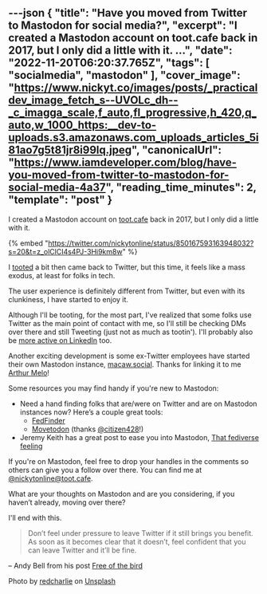 ---json
{
  "title": "Have you moved from Twitter to Mastodon for social media?",
  "excerpt": "I created a Mastodon account on toot.cafe back in 2017, but I only did a little with it.             ...",
  "date": "2022-11-20T06:20:37.765Z",
  "tags": [
    "socialmedia",
    "mastodon"
  ],
  "cover_image": "https://www.nickyt.co/images/posts/_practicaldev_image_fetch_s--UVOLc_dh--_c_imagga_scale,f_auto,fl_progressive,h_420,q_auto,w_1000_https:__dev-to-uploads.s3.amazonaws.com_uploads_articles_5i81ao7g5t81jr8i99lq.jpeg",
  "canonicalUrl": "https://www.iamdeveloper.com/blog/have-you-moved-from-twitter-to-mastodon-for-social-media-4a37",
  "reading_time_minutes": 2,
  "template": "post"
}
---

I created a Mastodon account on [toot.cafe](https://toot.cafe) back in 2017, but I only did a little with it.

{% embed "https://twitter.com/nickytonline/status/850167593163948032?s=20&t=z_olClCI4s4PJ-3Hi9km8w" %}

I [tooted](https://docs.joinmastodon.org/user/posting/) a bit then came back to Twitter, but this time, it feels like a mass exodus, at least for folks in tech.

The user experience is definitely different from Twitter, but even with its clunkiness, I have started to enjoy it.

Although I'll be tooting, for the most part, I've realized that some folks use Twitter as the main point of contact with me, so I'll still be checking DMs over there and still Tweeting (just not as much as tootin'). I'll probably also be [more active on LinkedIn](https://www.linkedin.com/in/nickytonline/) too.

Another exciting development is some ex-Twitter employees have started their own Mastodon instance, [macaw.social](https://macaw.social). Thanks for linking it to me [Arthur Melo](https://mastodon.social/@arthur_melo/109377000937013389)!

Some resources you may find handy if you're new to Mastodon:

- Need a hand finding folks that are/were on Twitter and are on Mastodon instances now? Here’s a couple great tools:
    - [FedFinder](https://fedifinder.glitch.me/)
    - [Movetodon](https://www.movetodon.org/) (thanks [@citizen428](https://dev.to/citizen428)!)
- Jeremy Keith has a great post to ease you into Mastodon, [That fediverse feeling](https://adactio.com/journal/19650)

If you're on Mastodon, feel free to drop your handles in the comments so others can give you a follow over there. You can find me at [@nickytonline@toot.cafe](https://toot.cafe/@nickytonline).

What are your thoughts on Mastodon and are you considering, if you haven’t already, moving over there?

I'll end with this.

> Don’t feel under pressure to leave Twitter if it still brings you benefit. As soon as it becomes clear that it doesn’t, feel confident that you can leave Twitter and it’ll be fine.

– Andy Bell from his post [Free of the bird](https://andy-bell.co.uk/free-of-the-bird/)

Photo by <a href="https://unsplash.com/@redcharlie?utm_source=unsplash&utm_medium=referral&utm_content=creditCopyText">redcharlie</a> on <a href="https://unsplash.com/s/photos/elephants?utm_source=unsplash&utm_medium=referral&utm_content=creditCopyText">Unsplash</a>
